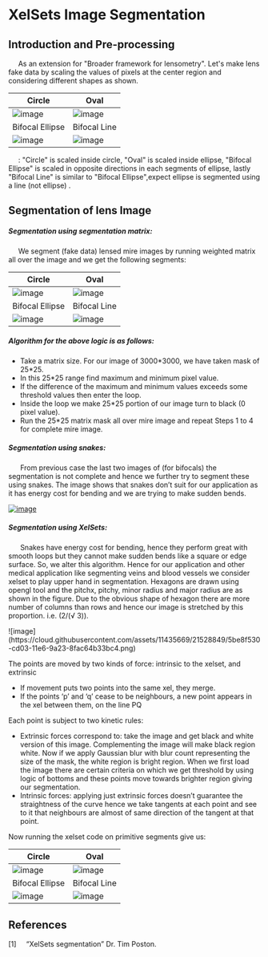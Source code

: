 <BODY>

<DIV id="id_1">
<H1> XelSets Image Segmentation</H1>
</DIV>
<DIV id="id_2_1">
<P class="p14 ft6"><H2> Introduction and Pre-processing </H2></P>
<P class="p10 ft6">&nbsp;&nbsp;&nbsp;&nbsp;&nbsp;As an extension for "Broader framework for lensometry". Let's make lens fake data by scaling the values of pixels at the center region and considering different shapes as shown.
</P>
</DIV>

| Circle | Oval |
| ------------- | ------------- |
| ![image](https://cloud.githubusercontent.com/assets/11435669/21528469/c343ee2c-cd00-11e6-900b-c0bd3b49d711.png)  | ![image](https://cloud.githubusercontent.com/assets/11435669/21528481/d512bf02-cd00-11e6-83ac-41b16987c758.png)  | 
|  Bifocal Ellipse  |  Bifocal Line |
| ![image](https://cloud.githubusercontent.com/assets/11435669/21528516/19ad4678-cd01-11e6-8aaf-d78b719fc06e.png)  | ![image](https://cloud.githubusercontent.com/assets/11435669/21528526/289c46fc-cd01-11e6-82c2-5a58894b56a5.png) | 


<DIV id="id_2_2">
<P class="p12 ft6">&nbsp;&nbsp;&nbsp;&nbsp;&nbsp;: "Circle" is scaled inside circle, "Oval" is scaled inside ellipse,
"Bifocal Ellipse" is scaled in opposite directions in each segments of ellipse, lastly "Bifocal Line" is similar to
"Bifocal Ellipse",expect ellipse is segmented using a line (not ellipse) . 
</P>
</DIV>


<DIV id="id_2_3">
<P class="p14 ft6"><H2>  Segmentation of lens Image </H2></P>
<P class="p14 ft6"><H5>  Segmentation using segmentation matrix: </H5></P>
<P class="p15 ft6">&nbsp;&nbsp;&nbsp;&nbsp;&nbsp;We segment (fake data) lensed mire
images by running weighted matrix all over the image and we get the following segments:
</P>
</DIV>



| Circle | Oval |
| ------------- | ------------- |
| ![image](https://cloud.githubusercontent.com/assets/11435669/21528623/e138a9f8-cd01-11e6-95b3-9312ba96c3ee.png)  | ![image](https://cloud.githubusercontent.com/assets/11435669/21528635/ef16657e-cd01-11e6-861e-9f8527a540c3.png)  | 
|  Bifocal Ellipse  |  Bifocal Line |
| ![image](https://cloud.githubusercontent.com/assets/11435669/21528649/058a1274-cd02-11e6-9c03-8fdede02dc5e.png)  | ![image](https://cloud.githubusercontent.com/assets/11435669/21528651/0f3dc7b6-cd02-11e6-8827-efeda7fb5007.png) | 



<DIV id="id_1_2">
<P class="p22 ft10"><SPAN class="ft10"><H5> Algorithm for the above logic is as follows: </H5></P>
<P class="p23 ft9">
	<ul>
	  <li>Take a matrix size. For our image of 3000*3000, we have taken mask of 25*25. </li>
	  <li>In this 25*25 range find maximum and minimum pixel value. </li>
	  <li>If the difference of the maximum and minimum values exceeds some threshold values then enter the loop. </li>
	  <li>Inside the loop we make 25*25 portion of our image turn to black (0 pixel value). </li>
	  <li>Run the 25*25 matrix mask all over mire image and repeat Steps 1 to 4 for complete mire image. </li>
	</ul>
</P>
</DIV>


<DIV id="id_2_3">
<P class="p14 ft6"><H5>  Segmentation using snakes: </H5></P>
<P class="p15 ft6">&nbsp;&nbsp;&nbsp;&nbsp;&nbsp; From previous case the last two images of (for bifocals) the segmentation is not complete and hence we further try to segment these using snakes. The image shows that snakes don’t suit for our application as it has energy cost for bending and we are trying to make sudden bends.
</P>
</DIV>
<p><a href="https://cloud.githubusercontent.com/assets/11435669/21528770/ebd1fba2-cd02-11e6-97d3-1ca412ffd6e9.png" target="_blank"><img src="https://cloud.githubusercontent.com/assets/11435669/21528770/ebd1fba2-cd02-11e6-97d3-1ca412ffd6e9.png" alt="image" style="max-width:100%;"></a></p>

<DIV id="id_2_3">
<P class="p14 ft6"><H5>  Segmentation using XelSets: </H5></P>
<P class="p15 ft6">&nbsp;&nbsp;&nbsp;&nbsp;&nbsp;  Snakes have energy cost for bending, hence they perform great with smooth loops but they cannot make sudden bends like a square or edge surface. So, we alter this algorithm. Hence for our application and other medical application like segmenting veins and blood vessels we consider xelset to play upper hand in segmentation. Hexagons are drawn using opengl tool and the pitchx, pitchy, minor radius and major radius are as shown in the figure. Due to the obvious shape of hexagon there are more number of columns than rows and hence our image is stretched by this proportion. i.e. (2/(√ 3)).
</P>
</DIV>
![image](https://cloud.githubusercontent.com/assets/11435669/21528849/5be8f530-cd03-11e6-9a23-8fac64b33bc4.png)


<DIV id="id_2_3">
<P class="p15 ft6">The points are moved by two kinds of force: intrinsic to the xelset, and extrinsic
	<ul>
	  <li>If movement puts two points into the same xel, they merge.</li>
	  <li>If the points ‘p’ and ‘q’ cease to be neighbours, a new point appears in the xel between them, on the line PQ </li>
	</ul>
</P>
</DIV>

<DIV id="id_2_3">
<P class="p15 ft6">Each point is subject to two kinetic rules:
	<ul>
	  <li>Extrinsic forces correspond to: take the image and get black and white version of this image. Complementing the image will make black region white. Now if we apply Gaussian blur with blur count representing the size of the mask, the white region is bright region. When we first load the image there are certain criteria on which we get threshold by using logic of bottoms and these points move towards brighter region giving our segmentation.</li>
	  <li>Intrinsic forces: applying just extrinsic forces doesn’t guarantee the straightness of the curve hence we take tangents at each point and see to it that neighbours are almost of same direction of the tangent at that point.  </li>
	</ul>
	Now running the xelset code on primitive segments give us:
</P>
</DIV>


| Circle | Oval |
| ------------- | ------------- |
| ![image](https://cloud.githubusercontent.com/assets/11435669/21528984/796774be-cd04-11e6-988d-91e1a3d43351.png)  | ![image](https://cloud.githubusercontent.com/assets/11435669/21528995/905aeb42-cd04-11e6-9f0e-658c36d45acc.png)  | 
|  Bifocal Ellipse  |  Bifocal Line |
| ![image](https://cloud.githubusercontent.com/assets/11435669/21529010/a3889a0c-cd04-11e6-883b-d396fec33cc7.png)  | ![image](https://cloud.githubusercontent.com/assets/11435669/21529024/b5c0f476-cd04-11e6-805b-440d9cf7fb12.png) | 


<DIV id="id_1_2">
<P class="p80 ft10"><SPAN class="ft10"><H2> References </H2></P>
<P class="p136 ft59"><SPAN class="ft29">[1]&nbsp;&nbsp;&nbsp;&nbsp;&nbsp;</SPAN>“XelSets segmentation” Dr. Tim Poston. </P>
</DIV>

</BODY>
</HTML>
